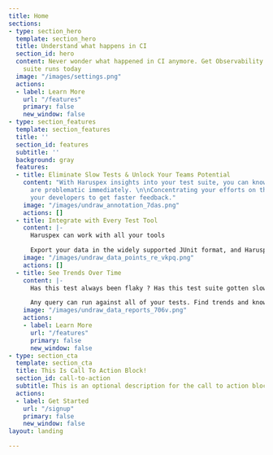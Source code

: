 ```yaml
---
title: Home
sections:
- type: section_hero
  template: section_hero
  title: Understand what happens in CI
  section_id: hero
  content: Never wonder what happened in CI anymore. Get Observability into your test
    suite runs today
  image: "/images/settings.png"
  actions:
  - label: Learn More
    url: "/features"
    primary: false
    new_window: false
- type: section_features
  template: section_features
  title: ''
  section_id: features
  subtitle: ''
  background: gray
  features:
  - title: Eliminate Slow Tests & Unlock Your Teams Potential
    content: "With Haruspex insights into your test suite, you can know which tests
      are problematic immediately. \n\nConcentrating your efforts on them will allow
      your developers to get faster feedback."
    image: "/images/undraw_annotation_7das.png"
    actions: []
  - title: Integrate with Every Test Tool
    content: |-
      Haruspex can work with all your tools

      Export your data in the widely supported JUnit format, and Haruspex will understand your data.
    image: "/images/undraw_data_points_re_vkpq.png"
    actions: []
  - title: See Trends Over Time
    content: |-
      Has this test always been flaky ? Has this test suite gotten slower over time ?

      Any query can run against all of your tests. Find trends and know about how the test suite evolved in Haruspex
    image: "/images/undraw_data_reports_706v.png"
    actions:
    - label: Learn More
      url: "/features"
      primary: false
      new_window: false
- type: section_cta
  template: section_cta
  title: This Is Call To Action Block!
  section_id: call-to-action
  subtitle: This is an optional description for the call to action block.
  actions:
  - label: Get Started
    url: "/signup"
    primary: false
    new_window: false
layout: landing

---
```

